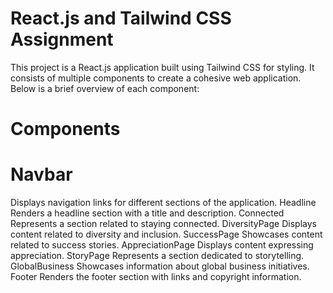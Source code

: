# React.js and Tailwind CSS Assignment


This project is a React.js application built using Tailwind CSS for styling. It consists of multiple components to create a cohesive web application. Below is a brief overview of each component:

# Components

# Navbar
Displays navigation links for different sections of the application.
Headline
Renders a headline section with a title and description.
Connected
Represents a section related to staying connected.
DiversityPage
Displays content related to diversity and inclusion.
SuccessPage
Showcases content related to success stories.
AppreciationPage
Displays content expressing appreciation.
StoryPage
Represents a section dedicated to storytelling.
GlobalBusiness
Showcases information about global business initiatives.
Footer
Renders the footer section with links and copyright information.

